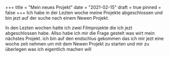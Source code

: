 +++
title = "Mein neues Projekt"
date = "2021-02-15"
draft = true
pinned = false
+++
Ich habe in der Lezten woche meine Projekte abgeschlossen und bin jezt auf der suche nach einem Newen Projekt. 

In den Lezten wochen hatte ich zwei Filmprojekte die ich jezt abgeschlossen habe. Allso habe ich mir die Frage gestelt was wirt mein nächstes Projekt. ich bin auf den endschlus gekommen das ich mir jezt eine woche zeit nehmen um mit dem Newen Projekt zu starten und mir zu überlegen was ich eigentlich machen will
